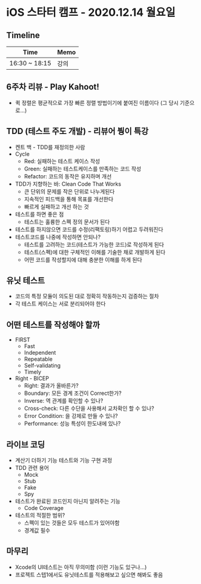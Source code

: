 # iOS 스타터 캠프 - 2020.12.14 월요일

## Timeline

Time          | Memo 
------------- | ------
16:30 ~ 18:15 | 강의


## 6주차 리뷰 - Play Kahoot!

- 퀵 정렬은 평균적으로 가장 빠른 정렬 방법이기에 붙여진 이름이다 (그 당시 기준으로...)

## TDD (테스트 주도 개발) - 리뷰어 붱이 특강

- 켄트 백 - TDD를 재정의한 사람
- Cycle
    - Red: 실패하는 테스트 케이스 작성
    - Green: 실패하는 테스트케이스를 만족하는 코드 작성
    - Refactor: 코드의 동작은 유지하며 개선
- TDD가 지향하는 바: Clean Code That Works
    - 큰 단위의 문제를 작은 단위로 나누게된다
    - 지속적인 피드백을 통해 목표를 개선한다
    - 빠르게 실패하고 개선 하는 것
- 테스트를 하면 좋은 점
    - 테스트는 훌륭한 스펙 정의 문서가 된다
- 테스트를 하지않으면 코드를 수정(리팩토링)하기 어렵고 두려워진다
- 테스트코드를 나중에 작성하면 안되나?
    - 테스트를 고려하는 코드(테스트가 가능한 코드)로 작성하게 된다
    - 테스트(스펙)에 대한 구체적인 이해를 기술한 채로 개발하게 된다
    - 어떤 코드를 작성할지에 대해 충분한 이해를 하게 된다

## 유닛 테스트

- 코드의 특정 모듈이 의도된 대로 정확히 작동하는지 검증하는 절차
- 각 테스트 케이스는 서로 분리되어야 한다

## 어떤 테스트를 작성해야 할까

- FIRST
    - Fast
    - Independent
    - Repeatable
    - Self-validating
    - Timely
- Right - BICEP
    - Right: 결과가 올바른가?
    - Boundary: 모든 경계 조건이 Correct한가?
    - Inverse: 역 관계를 확인할 수 있나?
    - Cross-check: 다른 수단을 사용해서 교차확인 할 수 있나?
    - Error Condition: 을 강제로 만들 수 있나?
    - Performance: 성능 특성이 한도내에 있나?

## 라이브 코딩

- 계산기 더하기 기능 테스트와 기능 구현 과정
- TDD 관련 용어
    - Mock
    - Stub
    - Fake
    - Spy
- 테스트가 완료된 코드인지 아닌지 알려주는 기능
    - Code Coverage
- 테스트의 적절한 범위?
    - 스펙이 있는 것들은 모두 테스트가 있어야함
    - 경계값 필수

## 마무리

- Xcode의 UI테스트는 아직 무의미함 (이런 기능도 있구나...)
- 프로젝트 스텝1에서도 유닛테스트를 적용해보고 싶으면 해봐도 좋음

